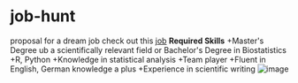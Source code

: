 # job-hunt
proposal for a dream job
check out this [job](https://www.stepstone.de/jobs--Biostatistician-Biometrician-Pediatric-Nephrology-m-f-d-Heidelberg-Universitaetsklinikum-Heidelberg--8902961-inline.html?lang=en&rewrite=1&rltr=2_2_25_seorl_m_0_0_0_0_1_0) 
**Required Skills**
  +Master's Degree ub a scientifically relevant field or Bachelor's Degree in Biostatistics
  +R, Python
  +Knowledge in statistical analysis
  +Team player
  +Fluent in English, German knowledge a plus
  +Experience in scientific writing
  ![image](https://user-images.githubusercontent.com/118044298/203344342-d2e62d32-f565-4103-89a3-f128dd7b01b2.png)

